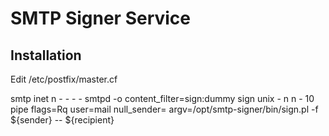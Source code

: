 # SMTP Signer Service

## Installation

Edit /etc/postfix/master.cf

  smtp      inet  n       -       -       -       -       smtpd
    -o content_filter=sign:dummy
  sign      unix  -       n       n       -       10      pipe
    flags=Rq user=mail null_sender=
    argv=/opt/smtp-signer/bin/sign.pl -f ${sender} -- ${recipient}


